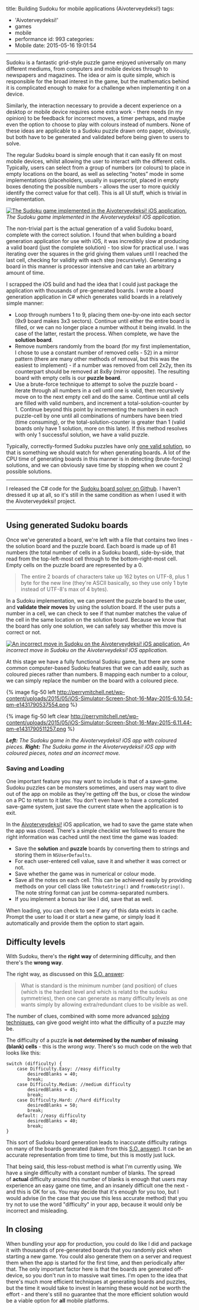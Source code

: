 title: Building Sudoku for mobile applications (Aivoterveydeksi!)
tags:
  - 'Aivoterveydeksi!'
  - games
  - mobile
  - performance
id: 993
categories:
  - Mobile
date: 2015-05-16 19:01:54
---

Sudoku is a fantastic grid-style puzzle game enjoyed universally on many different mediums, from computers and mobile devices through to newspapers and magazines. The idea or aim is quite simple, which is responsible for the broad interest in the game, but the mathematics behind it is complicated enough to make for a challenge when implementing it on a device.

Similarly, the interaction necessary to provide a decent experience on a desktop or mobile device requires some extra work - there needs (in my opinion) to be feedback for incorrect moves, a timer perhaps, and maybe even the option to choose to play with colours instead of numbers. None of these ideas are applicable to a Sudoku puzzle drawn onto paper, obviously, but both have to be generated and validated before being given to users to solve.

The regular Sudoku board is simple enough that it can easily fit on most mobile devices, whilst allowing the user to interact with the different cells. Typically, users can select from a group of numbers (or colours) to place in empty locations on the board, as well as selecting “notes” mode in some implementations (placeholders, usually in superscript, placed in empty boxes denoting the possible numbers - allows the user to more quickly identify the correct value for that cell). This is all UI stuff, which is trivial in implementation.

[![The Sudoku game implemented in the Aivoterveydeksi! iOS application.](http://perrymitchell.net/wp-content/uploads/2015/05/iOS-Simulator-Screen-Shot-16-May-2015-5.30.48-pm-e1431786896122-215x300.png)](http://perrymitchell.net/article/building-sudoku-for-mobile-applications/ios-simulator-screen-shot-16-may-2015-5-30-48-pm/) _The Sudoku game implemented in the Aivoterveydeksi! iOS application._

The non-trivial part is the actual generation of a valid Sudoku board, complete with the correct solution. I found that when building a board generation application for use with iOS, it was incredibly slow at producing a valid board (just the complete solution) - too slow for practical use. I was iterating over the squares in the grid giving them values until I reached the last cell, checking for validity with each step (recursively). Generating a board in this manner is processor intensive and can take an arbitrary amount of time.

I scrapped the iOS build and had the idea that I could just package the application with thousands of pre-generated boards. I wrote a board generation application in C# which generates valid boards in a relatively simple manner:

*   Loop through numbers 1 to 9, placing them one-by-one into each sector (9x9 board makes 3x3 sectors). Continue until either the entire board is filled, or we can no longer place a number without it being invalid. In the case of the latter, restart the process. When complete, we have the **solution board**.
*   Remove numbers randomly from the board (for my first implementation, I chose to use a constant number of removed cells - 52) in a mirror pattern (there are many other methods of removal, but this was the easiest to implement) - if a number was removed from cell 2x2y, then its counterpart should be removed at 8x8y (mirror opposite). The resulting board with empty cells is our **puzzle board**.
*   Use a brute-force technique to attempt to solve the puzzle board - iterate through all numbers in a cell until one is valid, then recursively move on to the next empty cell and do the same. Continue until all cells are filled with valid numbers, and increment a total-solution-counter by 1\. Continue beyond this point by incrementing the numbers in each puzzle-cell by one until all combinations of numbers have been tried (time consuming), or the total-solution-counter is greater than 1 (valid boards only have 1 solution, more on this later). If this method resolves with only 1 successful solution, we have a valid puzzle.

Typically, correctly-formed Sudoku puzzles have only [one valid solution](http://www.dailysudoku.com/sudoku/faq.shtml#multi), so that is something we should watch for when generating boards. A lot of the CPU time of generating boards in this manner is in detecting (brute-forcing) solutions, and we can obviously save time by stopping when we count 2 possible solutions.

---

I released the C# code for the [Sudoku board solver on Github](https://github.com/perry-mitchell/sudoku-generator-cs). I haven't dressed it up at all, so it's still in the same condition as when I used it with the Aivoterveydeksi! project.

---

## Using generated Sudoku boards

Once we've generated a board, we're left with a file that contains two lines - the solution board and the puzzle board. Each board is made up of 81 numbers (the total number of cells in a Sudoku board), side-by-side, that read from the top-left-most cell through to the bottom-right-most cell. Empty cells on the puzzle board are represented by a 0.

> The entire 2 boards of characters take up 162 bytes on UTF-8, plus 1 byte for the new line (they're ASCII basically, so they use only 1 byte instead of UTF-8's max of 4 bytes).

In a Sudoku implementation, we can present the puzzle board to the user, and **validate their moves** by using the solution board. If the user puts a number in a cell, we can check to see if that number matches the value of the cell in the same location on the solution board. Because we know that the board has only one solution, we can safely say whether this move is correct or not.

[![An incorrect move in Sudoku on the Aivoterveydeksi! iOS application.](http://perrymitchell.net/wp-content/uploads/2015/05/iOS-Simulator-Screen-Shot-16-May-2015-5.31.15-pm-e1431788094519-219x300.png)](http://perrymitchell.net/article/building-sudoku-for-mobile-applications/ios-simulator-screen-shot-16-may-2015-5-31-15-pm/) _An incorrect move in Sudoku on the Aivoterveydeksi! iOS application._

At this stage we have a fully functional Sudoku game, but there are some common computer-based Sudoku features that we can add easily, such as coloured pieces rather than numbers. B mapping each number to a colour, we can simply replace the number on the board with a coloured piece.

{% image fig-50 left http://perrymitchell.net/wp-content/uploads/2015/05/iOS-Simulator-Screen-Shot-16-May-2015-6.10.54-pm-e1431790537554.png %}

{% image fig-50 left clear http://perrymitchell.net/wp-content/uploads/2015/05/iOS-Simulator-Screen-Shot-16-May-2015-6.11.44-pm-e1431790511257.png %}

_**Left:** The Sudoku game in the Aivoterveydeksi! iOS app with coloured pieces._ 
_**Right:** The Sudoku game in the Aivoterveydeksi! iOS app with coloured pieces, notes and an incorrect move._

### Saving and Loading

One important feature you may want to include is that of a save-game. Sudoku puzzles can be monsters sometimes, and users may want to dive out of the app on mobile as they're getting off the bus, or close the window on a PC to return to it later. You don't even have to have a complicated save-game system, just save the current state when the application is to exit.

In the [Aivoterveydeksi!](http://perrymitchell.net/portfolio/aivoterveydeksi/) iOS application, we had to save the game state when the app was closed. There's a simple checklist we followed to ensure the right information was cached until the next time the game was loaded:

*   Save the **solution** and **puzzle** boards by converting them to strings and storing them in `NSUserDefaults`.
*   For each user-entered cell value, save it and whether it was correct or not.
*   Save whether the game was in numerical or colour mode.
*   Save all the notes on each cell. This can be achieved easily by providing methods on your cell class like `toNoteString()` and `fromNoteString()`. The note string format can just be comma-separated numbers.
*   If you implement a bonus bar like I did, save that as well.

When loading, you can check to see if any of this data exists in cache. Prompt the user to load it or start a new game, or simply load it automatically and provide them the option to start again.

## Difficulty levels

With Sudoku, there's the **right way** of determining difficulty, and then there's the **wrong way**.

The right way, as discussed on this [S.O. answer](http://stackoverflow.com/questions/10488719/generating-a-sudoku-of-a-desired-difficulty#25110517):

> What is standard is the minimum number (and position) of clues (which is the hardest level and which is relatd to the sudoku symmetries), then one can generate as many difficulty levels as one wants simply by allowing extra/redundant clues to be visible as well.

The number of clues, combined with some more advanced [solving techniques](http://www.kristanix.com/sudokuepic/sudoku-solving-techniques.php), can give good weight into what the difficulty of a puzzle may be.

The difficulty of a puzzle **is not determined by the number of missing (blank) cells** - this is the _wrong way_. There's so much code on the web that looks like this:

```
switch (difficulty) {
    case Difficulty.Easy: //easy difficulty
        desiredBlanks = 40;
        break;
    case Difficulty.Medium: //medium difficulty
        desiredBlanks = 45;
        break;
    case Difficulty.Hard: //hard difficulty
        desiredBlanks = 50;
        break;
    default: //easy difficulty
        desiredBlanks = 40;
        break;
}
```

This sort of Sudoku board generation leads to inaccurate difficulty ratings on many of the boards generated (taken from this [S.O. answer](http://stackoverflow.com/questions/14001935/how-to-generate-valid-sudoku-board-and-difficulty-rating)). It can be an accurate representation from time to time, but this is mostly just luck.

That being said, this less-robust method is what I'm currently using. We have a single difficulty with a constant number of blanks. The spread of **actual** difficulty around this number of blanks is enough that users may experience an easy game one time, and an insanely difficult one the next - and this is OK for us. You may decide that it's enough for you too, but I would advise (in the case that you use this less accurate method) that you try not to use the word "difficulty" in your app, because it would only be incorrect and misleading.

## In closing

When bundling your app for production, you could do like I did and package it with thousands of pre-generated boards that you randomly pick when starting a new game. You could also generate them on a server and request them when the app is started for the first time, and then periodically after that. The only important factor here is that the boards are generated off-device, so you don't run in to massive wait times. I'm open to the idea that there's much more efficient techniques at generating boards and puzzles, but the time it would take to invest in learning these would not be worth the effort - and there's still no guarantee that the more efficient solution would be a viable option for **all** mobile platforms.

